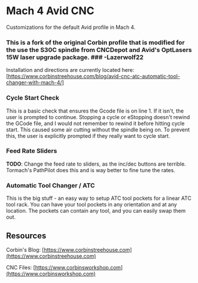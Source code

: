# Mach 4 Avid CNC
 

Customizations for the default Avid profile in Mach 4.

### This is a fork of the original Corbin profile that is modified for the use the S30C spindle from CNCDepot and Avid's OptLasers 15W laser upgrade package. ### -Lazerwolf22

Installation and directions are currently located here: 
[https://www.corbinstreehouse.com/blog/avid-cnc-atc-automatic-tool-changer-with-mach-4/]

### Cycle Start Check
This is a basic check that ensures the Gcode file is on line 1. If it isn't, the user is prompted to continue. Stopping a cycle or eStopping doesn't rewind the GCode file, and I would not remember to rewind it before hitting cycle start. This caused some air cutting without the spindle being on. To prevent this, the user is explicitly prompted if they really want to cycle start.

### Feed Rate Sliders
**TODO**: Change the feed rate to sliders, as the inc/dec buttons are terrible. Tormach's PathPilot does this and is way better to fine tune the rates.
	
	
### Automatic Tool Changer / ATC
This is the big stuff - an easy way to setup ATC tool pockets for a linear ATC tool rack. You can have your tool pockets in any orientation and at any location. The pockets can contain any tool, and you can easily swap them out. 



## Resources


Corbin's Blog: [https://www.corbinstreehouse.com](https://www.corbinstreehouse.com)

CNC Files: [https://www.corbinsworkshop.com](https://www.corbinsworkshop.com)
